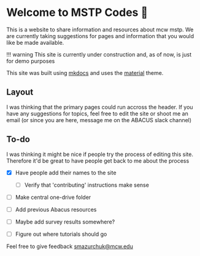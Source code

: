 # Welcome to MSTP Codes :wave:

This is a website to share information and resources about mcw mstp. We are
currently taking suggestions for pages and information that you would like
be made available.

!!! warning
    This site is currently under construction and, as of now, is just 
    for demo purposes

This site was built using [mkdocs](https://www.mkdocs.org) and uses the [material]() theme.

## Layout

I was thinking that the primary pages could run accross the header. If you have any suggestions for topics, feel free to edit the site or shoot me an email (or since you are here, message me on the ABACUS slack channel)

## To-do

I was thinking it might be nice if people try the process of editing this site. Therefore it'd be great to have people get back to me about the process

- [x] Have people add their names to the site
    * [ ] Verify that 'contributing' instructions make sense
- [ ] Make central one-drive folder
- [ ] Add previous Abacus resources
- [ ] Maybe add survey results somewhere?
- [ ] Figure out where tutorials should go


Feel free to give feedback <smazurchuk@mcw.edu>

